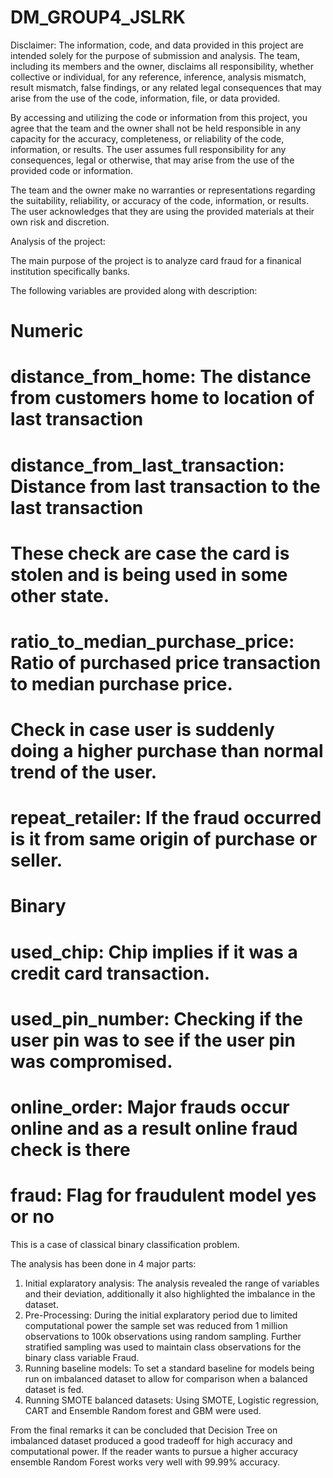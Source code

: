# DM_GROUP4_JSLRK
Disclaimer:
The information, code, and data provided in this project are intended solely for the purpose of submission and analysis. The team, including its members and the owner, disclaims all responsibility, whether collective or individual, for any reference, inference, analysis mismatch, result mismatch, false findings, or any related legal consequences that may arise from the use of the code, information, file, or data provided.

By accessing and utilizing the code or information from this project, you agree that the team and the owner shall not be held responsible in any capacity for the accuracy, completeness, or reliability of the code, information, or results. The user assumes full responsibility for any consequences, legal or otherwise, that may arise from the use of the provided code or information.

The team and the owner make no warranties or representations regarding the suitability, reliability, or accuracy of the code, information, or results. The user acknowledges that they are using the provided materials at their own risk and discretion.

Analysis of the project:

The main purpose of the project is to analyze card fraud for a finanical institution specifically banks. 

The following variables are provided along with description:

# Numeric
# distance_from_home: The distance from customers home to location of last transaction
# distance_from_last_transaction: Distance from last transaction to the last transaction
# These check are case the card is stolen and is being used in some other state.

# ratio_to_median_purchase_price: Ratio of purchased price transaction to median purchase price.
# Check in case user is suddenly doing a higher purchase than normal trend of the user.

# repeat_retailer: If the fraud occurred is it from same origin of purchase or seller.

# Binary
# used_chip: Chip implies if it was a credit card transaction.
# used_pin_number: Checking if the user pin was to see if the user pin was compromised.
# online_order: Major frauds occur online and as a result online fraud check is there
# fraud: Flag for fraudulent model yes or no

This is a case of classical binary classification problem.

The analysis has been done in 4 major parts:

1. Initial explaratory analysis: The analysis revealed the range of variables and their deviation, additionally it also highlighted the imbalance in the dataset.
2. Pre-Processing: During the initial explaratory period due to limited computational power the sample set was reduced from 1 million observations to 100k observations using random sampling. Further stratified sampling was used to maintain class observations for the binary class variable Fraud.
3. Running baseline models: To set a standard baseline for models being run on imbalanced dataset to allow for comparison when a balanced dataset is fed.
4. Running SMOTE balanced datasets: Using SMOTE, Logistic regression, CART and Ensemble Random forest and GBM were used.

From the final remarks it can be concluded that Decision Tree on imbalanced dataset produced a good tradeoff for high accuracy and computational power. If the reader wants to pursue a higher accuracy ensemble Random Forest works very well with 99.99% accuracy.
